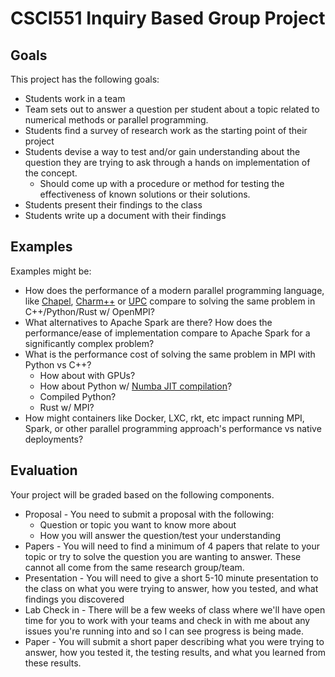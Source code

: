 # CSCI551 Inquiry Based Group Project

## Goals
This project has the following goals:

* Students work in a team
* Team sets out to answer a question per student about a topic related to numerical methods or parallel programming. 
* Students find a survey of research work as the starting point of their project
* Students devise a way to test and/or gain understanding about the question they are trying to ask through a hands on implementation of the concept.
	* Should come up with a procedure or method for testing the effectiveness of known solutions or their solutions.
* Students present their findings to the class
* Students write up a document with their findings


## Examples
Examples might be:

* How does the performance of a modern parallel programming language, like [Chapel](https://chapel-lang.org/), [Charm++](http://charmplusplus.org/) or [UPC](https://upc.lbl.gov/) compare to solving the same problem in C++/Python/Rust w/ OpenMPI?
* What alternatives to Apache Spark are there? How does the performance/ease of implementation compare to Apache Spark for a significantly complex problem?
* What is the performance cost of solving the same problem in MPI with Python vs C++?
	* How about with GPUs?
	* How about Python w/ [Numba JIT compilation](https://numba.pydata.org/numba-doc/latest/index.html)?
	* Compiled Python?
	* Rust w/ MPI?
* How might containers like Docker, LXC, rkt, etc impact running MPI, Spark, or other parallel programming approach's performance vs native deployments? 


## Evaluation

Your project will be graded based on the following components.

* Proposal - You need to submit a proposal with the following:
	* Question or topic you want to know more about
	* How you will answer the question/test your understanding
* Papers - You will need to find a minimum of 4 papers that relate to your topic or try to solve the question you are wanting to answer. These cannot all come from the same research group/team.
* Presentation - You will need to give a short 5-10 minute presentation to the class on what you were trying to answer, how you tested, and what findings you discovered
* Lab Check in - There will be a few weeks of class where we'll have open time for you to work with your teams and check in with me about any issues you're running into and so I can see progress is being made. 
* Paper - You will submit a short paper describing what you were trying to answer, how you tested it, the testing results, and what you learned from these results.
